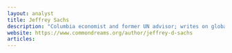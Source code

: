 ```yaml
---
layout: analyst
title: Jeffrey Sachs
description: "Columbia economist and former UN advisor; writes on global development, sustainable multipolarity; frequently published via Project Syndicate & Consortium News."
website: https://www.commondreams.org/author/jeffrey-d-sachs
articles:
---
```


